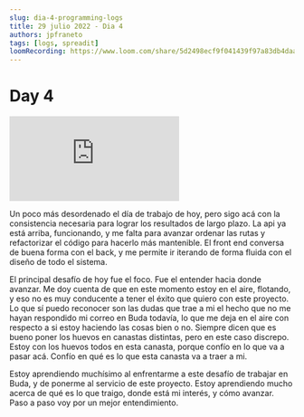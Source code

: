 ```yaml
---
slug: dia-4-programming-logs
title: 29 julio 2022 - Dia 4
authors: jpfraneto
tags: [logs, spreadit]
loomRecording: https://www.loom.com/share/5d2498ecf9f041439f97a83db4daa7d6
---
```


# Day 4

<iframe src="https://www.loom.com/embed/5d2498ecf9f041439f97a83db4daa7d6" frameborder="0" webkitallowfullscreen mozallowfullscreen allowfullscreen></iframe>

Un poco más desordenado el día de trabajo de hoy, pero sigo acá con la consistencia necesaria para lograr los resultados de largo plazo. La api ya está arriba, funcionando, y me falta para avanzar ordenar las rutas y refactorizar el código para hacerlo más mantenible. El front end conversa de buena forma con el back, y me permite ir iterando de forma fluida con el diseño de todo el sistema.

El principal desafío de hoy fue el foco. Fue el entender hacia donde avanzar. Me doy cuenta de que en este momento estoy en el aire, flotando, y eso no es muy conducente a tener el éxito que quiero con este proyecto. Lo que sí puedo reconocer son las dudas que trae a mi el hecho que no me hayan respondido mi correo en Buda todavía, lo que me deja en el aire con respecto a si estoy haciendo las cosas bien o no. Siempre dicen que es bueno poner los huevos en canastas distintas, pero en este caso discrepo. Estoy con los huevos todos en esta canasta, porque confío en lo que va a pasar acá. Confío en qué es lo que esta canasta va a traer a mi.

Estoy aprendiendo muchísimo al enfrentarme a este desafío de trabajar en Buda, y de ponerme al servicio de este proyecto. Estoy aprendiendo mucho acerca de qué es lo que traigo, donde está mi interés, y cómo avanzar. Paso a paso voy por un mejor entendimiento.
